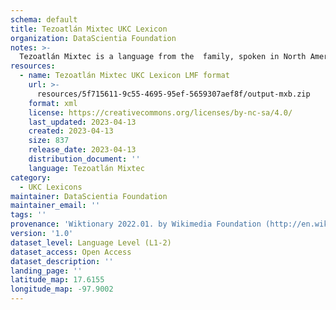 ```yaml
---
schema: default
title: Tezoatlán Mixtec UKC Lexicon
organization: DataScientia Foundation
notes: >-
  Tezoatlán Mixtec is a language from the  family, spoken in North America. The UKC Lexicon of Tezoatlán Mixtec is represented as a lexico-semantic network. It consists of words, word senses, synsets, as well as sense-level and synset-level relationships.
resources:
  - name: Tezoatlán Mixtec UKC Lexicon LMF format
    url: >-
      resources/5f715611-9c55-4695-95ef-5659307aef8f/output-mxb.zip
    format: xml
    license: https://creativecommons.org/licenses/by-nc-sa/4.0/
    last_updated: 2023-04-13
    created: 2023-04-13
    size: 837
    release_date: 2023-04-13
    distribution_document: ''
    language: Tezoatlán Mixtec
category:
  - UKC Lexicons
maintainer: DataScientia Foundation
maintainer_email: ''
tags: ''
provenance: 'Wiktionary 2022.01. by Wikimedia Foundation (http://en.wiktionary.org); KinDiv: Kinship Diversity 1.0 by Temuulen Khishigsuren (http://ukc.disi.unitn.it/index.php/kinship/); Princeton WordNet 2.1 by Princeton University (https://wordnet.princeton.edu)'
version: '1.0'
dataset_level: Language Level (L1-2)
dataset_access: Open Access
dataset_description: ''
landing_page: ''
latitude_map: 17.6155
longitude_map: -97.9002
---
```

